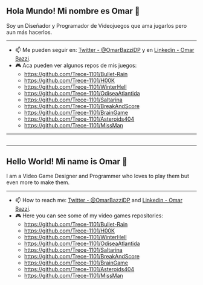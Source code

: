 ## Hola Mundo! Mi nombre es Omar 👋

Soy un Diseñador y Programador de Videojuegos que ama jugarlos pero aun más hacerlos.

---

<!--- 🔭 Actualmente estoy trabajando en el juego "YVA" que sirve de base a un curso de formacion para introducirse a la creacion de Videojuegos y en proyecto pequeños con [Pilas Engine](https://pilas-engine.com.ar/) que tienen como objetivo enseñar programación de Videojuegos a alumnos de primaria y secundaria.
- 🌱 Actualmente estoy tratando de aprender nociones de UI/UX con un enfoque mas orientado a la accesibilidad (el futuro es accesible). -->

- 📫 Me pueden seguir en: [Twitter - @OmarBazziDP](https://twitter.com/OmarBazziDP) y en [Linkedin - Omar Bazzi](https://www.linkedin.com/in/omar-bazzi-sf/).
- :video_game: Aca pueden ver algunos repos de mis juegos:
  - https://github.com/Trece-1101/Bullet-Rain
  - https://github.com/Trece-1101/H00K
  - https://github.com/Trece-1101/WinterHell
  - https://github.com/Trece-1101/OdiseaAtlantida
  - https://github.com/Trece-1101/Saltarina
  - https://github.com/Trece-1101/BreakAndScore
  - https://github.com/Trece-1101/BrainGame
  - https://github.com/Trece-1101/Asteroids404
  - https://github.com/Trece-1101/MissMan

---
##
##
---

## Hello World! Mi name is Omar 👋

I am a Video Game Designer and Programmer who loves to play them but even more to make them.

---

<!---
- 🔭 I’m currently working on a videogame named "Saltarina" (Bouncy) which is kind of a basis-game for a training course to introduce students to the creation of videogames and in tiny projects with [Pilas Engine](https://pilas-engine.com.ar/) which aim is to teach (videogames) programming to elementary and high school estudents.
- 🌱 I’m currently learning notions of UI / UX with a more accessibility-oriented approach (future is accessible).-->
- 📫 How to reach me: [Twitter - @OmarBazziDP](https://twitter.com/OmarBazziDP) and [Linkedin - Omar Bazzi](https://www.linkedin.com/in/omar-bazzi-sf/).
- :video_game: Here you can see some of my video games repositories:
  - https://github.com/Trece-1101/Bullet-Rain
  - https://github.com/Trece-1101/H00K
  - https://github.com/Trece-1101/WinterHell
  - https://github.com/Trece-1101/OdiseaAtlantida
  - https://github.com/Trece-1101/Saltarina
  - https://github.com/Trece-1101/BreakAndScore
  - https://github.com/Trece-1101/BrainGame
  - https://github.com/Trece-1101/Asteroids404
  - https://github.com/Trece-1101/MissMan
